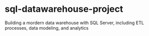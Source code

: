 # sql-datawarehouse-project
Building a mordern data warehouse with SQL Server, including ETL processes, data modeling, and analytics
